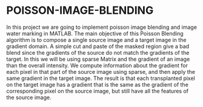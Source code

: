 # POISSON-IMAGE-BLENDING
In this project we are going to implement poisson image blending and image water marking in MATLAB. The main objective of this Poisson Blending algorithm is to compose a single source image and a target image in the gradient domain. A simple cut and paste of the masked region give a bad blend since the gradients of the source do not match the gradients of the target. In this we will be using sparse Matrix and the gradient of an image than the overall intensity. We compute information about the gradient for each pixel in that part of the source image using sparse, and then apply the same gradient in the target image. The result is that each transplanted pixel on the target image has a gradient that is the same as the gradient of the corresponding pixel on the source image, but still have all the features of the source image.
